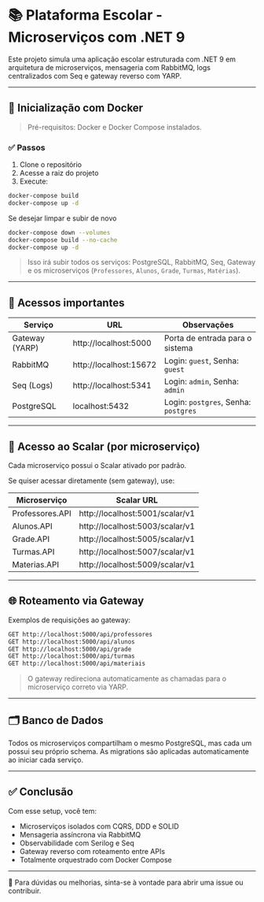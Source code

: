 # 📚 Plataforma Escolar - Microserviços com .NET 9

Este projeto simula uma aplicação escolar estruturada com .NET 9 em arquitetura de microserviços, mensageria com RabbitMQ, logs centralizados com Seq e gateway reverso com YARP.

---

## 🐳 Inicialização com Docker

> Pré-requisitos: Docker e Docker Compose instalados.

### ✅ Passos

1. Clone o repositório
2. Acesse a raiz do projeto
3. Execute:

```bash
docker-compose build
docker-compose up -d
```

Se desejar limpar e subir de novo

```bash
docker-compose down --volumes
docker-compose build --no-cache
docker-compose up -d
```

> Isso irá subir todos os serviços: PostgreSQL, RabbitMQ, Seq, Gateway e os microserviços (`Professores`, `Alunos`, `Grade`, `Turmas`, `Matérias`).

---

## 🔗 Acessos importantes

| Serviço        | URL                    | Observações                          |
| -------------- | ---------------------- | ------------------------------------ |
| Gateway (YARP) | http://localhost:5000  | Porta de entrada para o sistema      |
| RabbitMQ       | http://localhost:15672 | Login: `guest`, Senha: `guest`       |
| Seq (Logs)     | http://localhost:5341  | Login: `admin`, Senha: `admin`       |
| PostgreSQL     | localhost:5432         | Login: `postgres`, Senha: `postgres` |

---

## 🧪 Acesso ao Scalar (por microserviço)

Cada microserviço possui o Scalar ativado por padrão.

Se quiser acessar diretamente (sem gateway), use:

| Microserviço    | Scalar URL                      |
| --------------- | ------------------------------- |
| Professores.API | http://localhost:5001/scalar/v1 |
| Alunos.API      | http://localhost:5003/scalar/v1 |
| Grade.API       | http://localhost:5005/scalar/v1 |
| Turmas.API      | http://localhost:5007/scalar/v1 |
| Materias.API    | http://localhost:5009/scalar/v1 |

---

## 🌐 Roteamento via Gateway

Exemplos de requisições ao gateway:

```bash
GET http://localhost:5000/api/professores
GET http://localhost:5000/api/alunos
GET http://localhost:5000/api/grade
GET http://localhost:5000/api/turmas
GET http://localhost:5000/api/materiais
```

> O gateway redireciona automaticamente as chamadas para o microserviço correto via YARP.

---

## 🗂 Banco de Dados

Todos os microserviços compartilham o mesmo PostgreSQL, mas cada um possui seu próprio schema. As migrations são aplicadas automaticamente ao iniciar cada serviço.

---

## ✅ Conclusão

Com esse setup, você tem:

- Microserviços isolados com CQRS, DDD e SOLID
- Mensageria assíncrona via RabbitMQ
- Observabilidade com Serilog e Seq
- Gateway reverso com roteamento entre APIs
- Totalmente orquestrado com Docker Compose

---

🚀 Para dúvidas ou melhorias, sinta-se à vontade para abrir uma issue ou contribuir.
